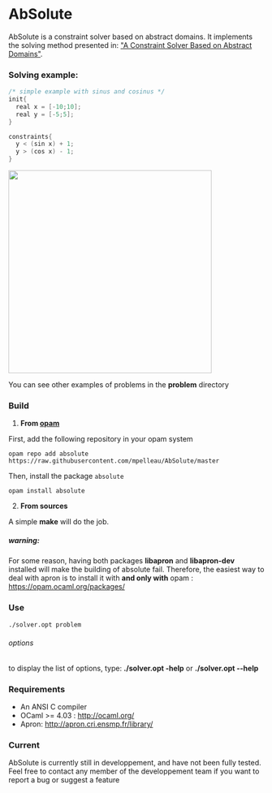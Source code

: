 # AbSolute

AbSolute is a constraint solver based on abstract domains. It implements the solving method presented in: ["A Constraint Solver Based on Abstract Domains"](https://hal.archives-ouvertes.fr/hal-00785604/file/Pelleau_Mine_Truchet_Benhamou.pdf).

### Solving example:

```c
/* simple example with sinus and cosinus */
init{
  real x = [-10;10];
  real y = [-5;5];
}

constraints{
  y < (sin x) + 1;
  y > (cos x) - 1;
}
```
<img src="https://github.com/mpelleau/AbSolute/blob/master/imgs/t2.png" width="400" height="400">

You can see other examples of problems in the **problem** directory

### Build

1. __From [opam](https://opam.ocaml.org/)__

First, add the following repository in your opam system

    opam repo add absolute https://raw.githubusercontent.com/mpelleau/AbSolute/master

Then, install the package ```absolute```

    opam install absolute

2. __From sources__

A simple **make** will do the job.

##### warning:
For some reason, having both packages **libapron** and **libapron-dev** installed will make the building of absolute fail.
Therefore, the easiest way to deal with apron is to install it with **and only with** opam : https://opam.ocaml.org/packages/

### Use
```sh
./solver.opt problem
```

###### options
to display the list of options, type: **./solver.opt -help** or **./solver.opt --help**


### Requirements
- An ANSI C compiler
- OCaml >= 4.03 : http://ocaml.org/
- Apron: http://apron.cri.ensmp.fr/library/

### Current
AbSolute is currently still in developpement, and have not been fully tested.
Feel free to contact any member of the developpement team if you want to report a bug or suggest a feature
